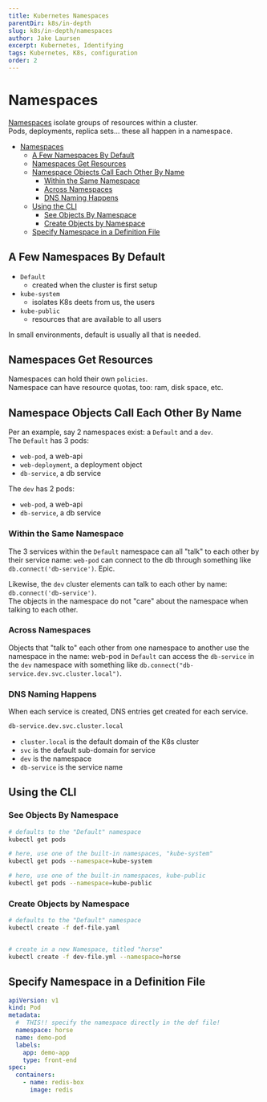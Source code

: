 ```yaml
---
title: Kubernetes Namespaces
parentDir: k8s/in-depth
slug: k8s/in-depth/namespaces
author: Jake Laursen
excerpt: Kubernetes, Identifying
tags: Kubernetes, K8s, configuration
order: 2
---
```


# Namespaces
[Namespaces](https://kubernetes.io/docs/concepts/overview/working-with-objects/namespaces/) isolate groups of resources within a cluster.  
Pods, deployments, replica sets... these all happen in a namespace.  

- [Namespaces](#namespaces)
  - [A Few Namespaces By Default](#a-few-namespaces-by-default)
  - [Namespaces Get Resources](#namespaces-get-resources)
  - [Namespace Objects Call Each Other By Name](#namespace-objects-call-each-other-by-name)
    - [Within the Same Namespace](#within-the-same-namespace)
    - [Across Namespaces](#across-namespaces)
    - [DNS Naming Happens](#dns-naming-happens)
  - [Using the CLI](#using-the-cli)
    - [See Objects By Namespace](#see-objects-by-namespace)
    - [Create Objects by Namespace](#create-objects-by-namespace)
  - [Specify Namespace in a Definition File](#specify-namespace-in-a-definition-file)
## A Few Namespaces By Default
- `Default`
  - created when the cluster is first setup
- `kube-system`
  - isolates K8s deets from us, the users
- `kube-public`
  - resources that are available to all users

In small environments, default is usually all that is needed.  

## Namespaces Get Resources
Namespaces can hold their own `policies`.  
Namespace can have resource quotas, too: ram, disk space, etc.  

## Namespace Objects Call Each Other By Name
Per an example, say 2 namespaces exist: a `Default` and a `dev`.  
The `Default` has 3 pods: 
- `web-pod`, a web-api
- `web-deployment`, a deployment object
- `db-service`, a db service

The `dev` has 2 pods:
- `web-pod`, a web-api
- `db-service`, a db service

### Within the Same Namespace
The 3 services within the `Default` namespace can all "talk" to each other by their service name: `web-pod` can connect to the db through something like `db.connect('db-service')`. Epic.  

Likewise, the `dev` cluster elements can talk to each other by name: `db.connect('db-service')`.  
The objects in the namespace do not "care" about the namespace when talking to each other.  

### Across Namespaces
Objects that "talk to" each other from one namespace to another use the namespace in the name: web-pod in `Default` can access the `db-service` in the `dev` namespace with something like `db.connect("db-service.dev.svc.cluster.local")`.  

### DNS Naming Happens
When each service is created, DNS entries get created for each service.  
```bash
db-service.dev.svc.cluster.local
```
- `cluster.local` is the default domain of the K8s cluster
- `svc` is the default sub-domain for service
- `dev` is the namespace
- `db-service` is the service name

## Using the CLI
### See Objects By Namespace
```bash
# defaults to the "Default" namespace
kubectl get pods

# here, use one of the built-in namespaces, "kube-system"
kubectl get pods --namespace=kube-system

# here, use one of the built-in namespaces, kube-public
kubectl get pods --namespace=kube-public
```

### Create Objects by Namespace
```bash
# defaults to the "Default" namespace
kubectl create -f def-file.yaml


# create in a new Namespace, titled "horse"
kubectl create -f dev-file.yml --namespace=horse
```


## Specify Namespace in a Definition File
```yaml
apiVersion: v1
kind: Pod
metadata:
  #  THIS!! specify the namespace directly in the def file!
  namespace: horse
  name: demo-pod
  labels:
    app: demo-app
    type: front-end
spec:
  containers:
    - name: redis-box
      image: redis
```